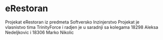 # eRestoran
Projekat eRestoran iz predmeta Softversko Inzinjerstvo
Projekat je vlasnistvo tima TrinityForce i radjen je u saradnji sa kolegama 18298 Aleksa Nedeljkovic i 18306 Marko Nikolic
